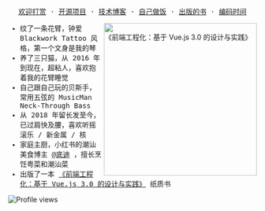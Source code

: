 <p align="center">
  <samp>
    <a href="https://github.com/chengpeiquan/sponsor">欢迎打赏</a> ·
    <a href="https://chengpeiquan.com/projects">开源项目</a> ·
    <a href="https://chengpeiquan.com/articles/1">技术博客</a> ·
    <a href="https://chengpeiquan.com/cookbooks/1">自己做饭</a> ·
    <a href="https://chengpeiquan.com/article/the-story-of-the-book-learning-vue3">出版的书</a> ·
    <a href="https://wakatime.com/@chengpeiquan">编码时间</a>
  </samp>
</p>

<img src="https://cdn.chengpeiquan.com/img/2025/01/202501012317610.jpg?x-oss-process=image/interlace,1" width="310" alt="《前端工程化：基于 Vue.js 3.0 的设计与实践》" align="right" />

<samp>
  <ul>
    <li>纹了一条花臂，钟爱 Blackwork Tattoo 风格，第一个文身是我的琴</li>
    <li>养了三只猫，从 2016 年到现在，超粘人，喜欢抱着我的花臂睡觉</li>
    <li>自己跟自己玩的贝斯手，常用五弦的 MusicMan Neck-Through Bass</li>
    <li>从 2018 年留长发至今，已过肩快及腰，喜欢听摇滚乐 / 新金属 / 核</li>
    <li>家庭主厨，小红书的潮汕美食博主 <a href="https://github.com/chengpeiquan/cooking-cookbook">@底迪</a> ，擅长烹饪粤菜和潮汕菜</li>
    <li>出版了一本 <a href="https://union-click.jd.com/jdc?e=jdext-1638352360249409536-0-1&p=JF8BARkJK1olXwQBUVpdAE8SAF8IGVMRXgICV24ZVxNJXF9RXh5UHw0cSgYYXBcIWDoXSQVJQwYAXFpeDEsUHDZNRwYlX1JEIQg5XCt0ZAlqUiVNX0FQACsWTkcbM28BG1kdXAcCU11tCEoWA2sNGFgTXDYyVFttWiXPtdnQvuoJiayNgdbKOEonA2gBGVkdXwEHVFdeAXsXC2s4zfWBiI69je743uG51uK4ztK-ibiEZG5tC3tMVjtBXkcVWgQLVlpeCkwWAGoAHlodWQQFSF9BCHsXAm4KE1gWWgQGOltdCUoVAGoBElh7XwcDVltdDksXAV8IK1glA2gDB1heWkweVgFVQgkdX00BHTBdDUgXAW4OHF8lXwcDVlxtOA">《前端工程化：基于 Vue.js 3.0 的设计与实践》</a> 纸质书</li>
  </ul>
</samp>

<img src="https://komarev.com/ghpvc/?username=chengpeiquan&color=111111&abbreviated=true" alt="Profile views" />
